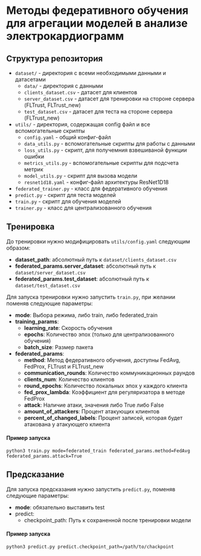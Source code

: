 # Методы федеративного обучения для агрегации моделей в анализе электрокардиограмм

## Структура репозитория

* ```dataset/``` - директория с всеми необходимыми данными и датасетами
    * ```data/``` - директория с данными
    * ```clients_dataset.csv``` - датасет для клиентов
    * ```server_dataset.csv``` - датасет для тренировки на стороне сервера (FLTrust, FLTrust_new)
    * ```test_dataset.csv``` - датасет для теста на стороне сервера (FLTrust_new)
* ```utils/``` - директория, содержащая config файл и все вспомогательные скрипты
    * ```config.yaml``` - общий конфиг-файл
    * ```data_utils.py``` - вспомогательные скрипты для работы с данными
    * ```loss_utils.py``` - скрипт, для получемния взвешиваной функции ошибки
    * ```metrics_utils.py``` - вспомогательные скрипты для подсчета метрик
    * ```model_utils.py``` - скрипт для вызова модели
    * ```resnet1d18.yaml``` - конфиг-файл архитектуры ResNet1D18
* ```federated_trainer.py``` - класс для федеративного обучения
* ```predict.py``` - скрипт для теста моделей
* ```train.py``` - скрипт для обучения моделей
* ```trainer.py``` - класс для централизованного обучения

## Тренировка

До тренировки нужно модифицировать ```utils/config.yaml``` следующим образом:

* **dataset_path**: абсолютный путь к ```dataset/clients_dataset.csv```
* **federated_params.server_dataset**: абсолютный путь к ```dataset/server_dataset.csv```
* **federated_params.test_dataset**: абсолютный путь к ```dataset/test_dataset.csv```

Для запуска тренировки нужно запустить ```train.py```, при желании поменяв следующие параметры:

* **mode**: Выбора режима, либо train, либо federated_train
* **training_params**:
    * **learning_rate**: Скорость обучения
    * **epochs**: Количество эпох (только для централизованного обучения)
    * **batch_size**: Размер пакета
* **federated_params**:
    * **method**: Метод федеративного обучения, доступны FedAvg, FedProx, FLTrust и FLTrust_new
    * **communication_rounds**: Количество коммуникационных раундов
    * **clients_num**: Количество клиентов
    * **round_epochs**: Количество локальных эпох у каждого клиента
    * **fed_prox_lambda**: Коэффициент для регуляризатора в методе FedProx
    * **attack**: Наличие атаки, значения либо True либо False
    * **amount_of_attackers**: Процент атакующих клиентов
    * **percent_of_changed_labels**: Процент записей, которая будет атакована у атакующего клиента

#### Пример запуска
```
python3 train.py mode=federated_train federated_params.method=FedAvg federated_params.attack=True
```

## Предсказание

Для запуска предсказания нужно запустить ```predict.py```, поменяв следующие параметры:

* **mode**: обязательно выставить test
* predict:
    * checkpoint_path: Путь к сохраненной после тренировки модели

#### Пример запуска
```
python3 predict.py predict.checkpoint_path=/path/to/chackpoint
```
